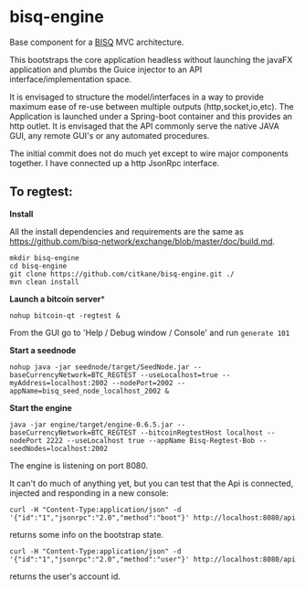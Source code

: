 # bisq-engine

Base component for a [BISQ](https://github.com/bisq-network/exchange) MVC architecture.

This bootstraps the core application headless without launching the javaFX application and plumbs the Guice injector to an API interface/implementation space.

It is envisaged to structure the model/interfaces in a way to provide maximum ease of re-use between multiple outputs (http,socket,io,etc). The Application is launched under a Spring-boot container and this provides an http outlet. It is envisaged that the API commonly serve the native JAVA GUI, any remote GUI's or any automated procedures.

The initial commit does not do much yet except to wire major components together. I have connected up a http JsonRpc interface.

## To regtest:


**Install**

All the install dependencies and requirements are the same as https://github.com/bisq-network/exchange/blob/master/doc/build.md.

```
mkdir bisq-engine
cd bisq-engine
git clone https://github.com/citkane/bisq-engine.git ./
mvn clean install
```

**Launch a bitcoin server***
```
nohup bitcoin-qt -regtest &
```
From the GUI go to 'Help / Debug window / Console' and run `generate 101`

**Start a seednode**
```
nohup java -jar seednode/target/SeedNode.jar --baseCurrencyNetwork=BTC_REGTEST --useLocalhost=true --myAddress=localhost:2002 --nodePort=2002 --appName=bisq_seed_node_localhost_2002 &
```

**Start the engine**
```
java -jar engine/target/engine-0.6.5.jar --baseCurrencyNetwork=BTC_REGTEST --bitcoinRegtestHost localhost --nodePort 2222 --useLocalhost true --appName Bisq-Regtest-Bob --seedNodes=localhost:2002
```

The engine is listening on port 8080.

It can't do much of anything yet, but you can test that the Api is connected, injected and responding in a new console:

```
curl -H "Content-Type:application/json" -d '{"id":"1","jsonrpc":"2.0","method":"boot"}' http://localhost:8080/api

```
returns some info on the bootstrap state.

```
curl -H "Content-Type:application/json" -d '{"id":"1","jsonrpc":"2.0","method":"user"}' http://localhost:8080/api

```
returns the user's account id.

